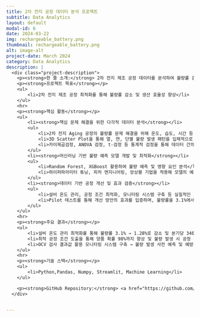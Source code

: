 ```yaml
---
title: 2차 전지 공정 데이터 분석 프로젝트
subtitle: Data Analytics
layout: default
modal-id: 6
date: 2024-03-22
img: rechargeable_battery.png
thumbnail: rechargeable_battery.png
alt: image-alt
project-date: March 2024
category: Data Analytics
description: |
  <div class="project-description">
    <p><strong>한 줄 소개:</strong> 2차 전지 제조 공정 데이터를 분석하여 불량률 감소 및 생산 효율성 향상을 도출</p>
    <p><strong>프로젝트 목표</strong></p>
    <ul>
        <li>2차 전지 제조 공정 최적화를 통해 불량률 감소 및 생산 효율성 향상</li>
    </ul>
    <hr>
    <p><strong>핵심 활동</strong></p>
    <ul>
        <li><strong>핵심 문제 해결을 위한 다각적 데이터 분석</strong></li>
        <ul>
            <li>2차 전지 Aging 공정의 불량률 문제 해결을 위해 온도, 습도, 시간 등 주요 변수 간의 관계 심층 분석</li>
            <li>3D Scatter Plot을 통해 열, 연, 단별 불량 발생 패턴을 입체적으로 분석</li>
            <li>카이제곱검정, ANOVA 검정, t-검정 등 통계적 검정을 통해 데이터 간의 유의미한 관계 검증</li>
        </ul>
        <li><strong>머신러닝 기반 불량 예측 모델 개발 및 최적화</strong></li>
        <ul>
            <li>Random Forest, XGBoost 활용하여 불량 예측 및 영향 요인 분석</li>
            <li>하이퍼파라미터 튜닝, 피처 엔지니어링, 앙상블 기법을 적용해 모델의 예측 성능 최적화</li>
        </ul>
        <li><strong>데이터 기반 공정 개선 및 효과 검증</strong></li>
        <ul>
            <li>설비 온도 관리, 공정 조건 최적화, 모니터링 시스템 구축 등 실질적인 개선 방안 도출</li>
            <li>Pilot 테스트를 통해 개선 방안의 효과를 입증하며, 불량률을 3.1%에서 1.28%로 감소</li>
        </ul>
    </ul>
    <hr>
    <p><strong>주요 결과</strong></p>
    <ul>
        <li>설비 온도 관리 최적화를 통해 불량률 3.1% → 1.28%로 감소 및 분기당 340억 원의 품질 기회비용 절감</li>
        <li>최적 공정 조건 도출을 통해 양품 확률 98%까지 향상 및 불량 발생 시 공정 시간 조절을 통해 불량률 추가 감소</li>
        <li>OCV 검사 결과값 활용 모니터링 시스템 구축 → 불량 발생 사전 예측 및 예방</li>
    </ul>
    <hr>
    <p><strong>기술 스택</strong></p>
    <ul>
        <li>Python,Pandas, Numpy, Streamlit, Machine Learning</li>
    </ul>

    <p><strong>GitHub Repository:</strong> <a href="https://github.com/HaileysArchives/portfolio_code/tree/main/C2_%EC%9D%B4%EC%B0%A8%EC%A0%84%EC%A7%80" target="_blank">GitHub Link</a></p>
  </div>


---
```

